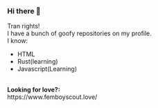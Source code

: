 ### Hi there 👋

Tran rights!<br> I have a bunch of goofy repositories on my profile.<br>
I know:
- HTML
- Rust(learning)
- Javascript(Learning)

<br>
<b>Looking for love?:</b><br>
https://www.femboyscout.love/

<!--
**SlimeyIceCream/SlimeyIceCream** is a ✨ _special_ ✨ repository because its `README.md` (this file) appears on your GitHub profile.

Here are some ideas to get you started:

- 🔭 I’m currently working on ...
- 🌱 I’m currently learning ...
- 👯 I’m looking to collaborate on ...
- 🤔 I’m looking for help with ...
- 💬 Ask me about ...
- 📫 How to reach me: ...
- 😄 Pronouns: ...
- ⚡ Fun fact: ...
-->
